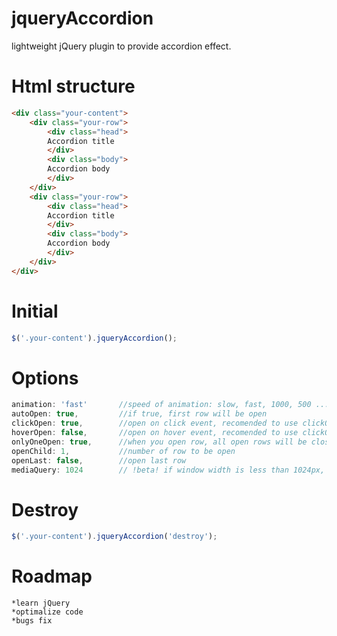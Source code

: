 # jqueryAccordion
lightweight jQuery plugin to provide accordion effect.

# Html structure

```html
<div class="your-content">
	<div class="your-row">
		<div class="head">
		Accordion title
		</div>
		<div class="body">
		Accordion body
		</div>
	</div>
	<div class="your-row">
		<div class="head">
		Accordion title
		</div>
		<div class="body">
		Accordion body
		</div>
	</div>
</div>
```

# Initial

```js
$('.your-content').jqueryAccordion();
```

# Options

```js
animation: 'fast'  		//speed of animation: slow, fast, 1000, 500 ...
autoOpen: true, 		//if true, first row will be open
clickOpen: true,		//open on click event, recomended to use clickOpen or hoverOpen, not both
hoverOpen: false,		//open on hover event, recomended to use clickOpen or hoverOpen, not both
onlyOneOpen: true,		//when you open row, all open rows will be closed	
openChild: 1, 			//number of row to be open
openLast: false,		//open last row
mediaQuery: 1024        // !beta! if window width is less than 1024px, accordion effect will be applied, use 0 to always apply - not add autoupdate function on window resize
```

# Destroy

```js
$('.your-content').jqueryAccordion('destroy');
```

# Roadmap

```
*learn jQuery
*optimalize code
*bugs fix
```